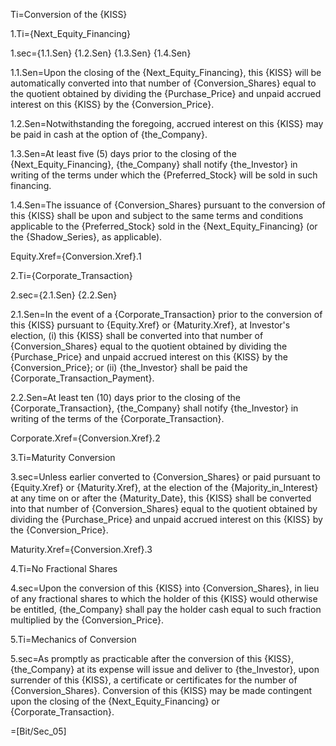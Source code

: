 Ti=Conversion of the {KISS}

1.Ti={Next_Equity_Financing}

1.sec={1.1.Sen} {1.2.Sen} {1.3.Sen} {1.4.Sen}

1.1.Sen=Upon the closing of the {Next_Equity_Financing}, this {KISS} will be automatically converted into that number of {Conversion_Shares} equal to the quotient obtained by dividing the {Purchase_Price} and unpaid accrued interest on this {KISS} by the {Conversion_Price}.

1.2.Sen=Notwithstanding the foregoing, accrued interest on this {KISS} may be paid in cash at the option of {the_Company}.  

1.3.Sen=At least five (5) days prior to the closing of the {Next_Equity_Financing}, {the_Company} shall notify {the_Investor} in writing of the terms under which the {Preferred_Stock} will be sold in such financing.

1.4.Sen=The issuance of {Conversion_Shares} pursuant to the conversion of this {KISS} shall be upon and subject to the same terms and conditions applicable to the {Preferred_Stock} sold in the {Next_Equity_Financing} (or the {Shadow_Series}, as applicable).

Equity.Xref={Conversion.Xref}.1

2.Ti={Corporate_Transaction}

2.sec={2.1.Sen} {2.2.Sen}

2.1.Sen=In the event of a {Corporate_Transaction} prior to the conversion of this {KISS} pursuant to {Equity.Xref} or {Maturity.Xref}, at Investor's election, (i) this {KISS} shall be converted into that number of {Conversion_Shares} equal to the quotient obtained by dividing the {Purchase_Price} and unpaid accrued interest on this {KISS} by the {Conversion_Price}; or (ii) {the_Investor} shall be paid the {Corporate_Transaction_Payment}.  

2.2.Sen=At least ten (10) days prior to the closing of the {Corporate_Transaction}, {the_Company} shall notify {the_Investor} in writing of the terms of the {Corporate_Transaction}.

Corporate.Xref={Conversion.Xref}.2

3.Ti=Maturity Conversion

3.sec=Unless earlier converted to {Conversion_Shares} or paid pursuant to {Equity.Xref} or {Maturity.Xref}, at the election of the {Majority_in_Interest} at any time on or after the {Maturity_Date}, this {KISS} shall be converted into that number of {Conversion_Shares} equal to the quotient obtained by dividing the {Purchase_Price} and unpaid accrued interest on this {KISS} by the {Conversion_Price}.

Maturity.Xref={Conversion.Xref}.3

4.Ti=No Fractional Shares

4.sec=Upon the conversion of this {KISS} into {Conversion_Shares}, in lieu of any fractional shares to which the holder of this {KISS} would otherwise be entitled, {the_Company} shall pay the holder cash equal to such fraction multiplied by the {Conversion_Price}.

5.Ti=Mechanics of Conversion

5.sec=As promptly as practicable after the conversion of this {KISS}, {the_Company} at its expense will issue and deliver to {the_Investor}, upon surrender of this {KISS}, a certificate or certificates for the number of {Conversion_Shares}.  Conversion of this {KISS} may be made contingent upon the closing of the {Next_Equity_Financing} or {Corporate_Transaction}.

=[Bit/Sec_05]